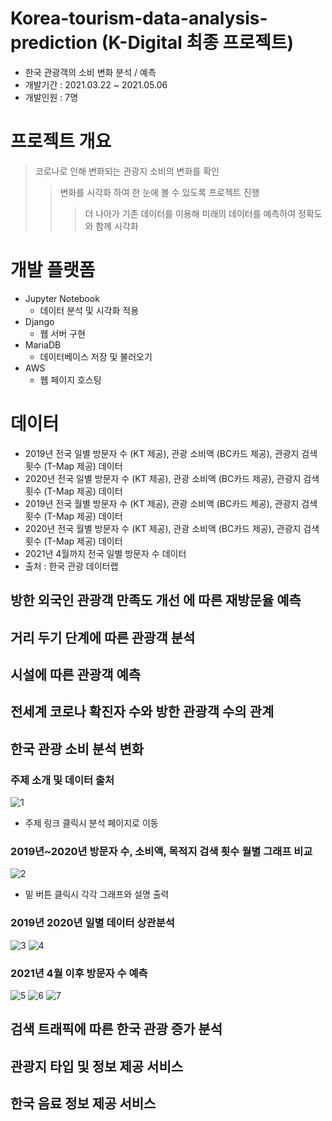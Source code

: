 # Korea-tourism-data-analysis-prediction (K-Digital 최종 프로젝트)
- 한국 관광객의 소비 변화 분석 / 예측
- 개발기간 : 2021.03.22 ~ 2021.05.06
- 개발인원 : 7명

# 프로젝트 개요
> 코로나로 인해 변화되는 관광지 소비의 변화를 확인
> > 변화를 시각화 하여 한 눈에 볼 수 있도록 프로젝트 진행
> > > 더 나아가 기존 데이터를 이용해 미래의 데이터를 예측하여 정확도와 함께 시각화

# 개발 플랫폼
- Jupyter Notebook
  -	데이터 분석 및 시각화 적용
- Django
  -	웹 서버 구현
- MariaDB
  -	데이터베이스 저장 및 불러오기
- AWS
  -	웹 페이지 호스팅

# 데이터
- 2019년 전국 일별 방문자 수 (KT 제공), 관광 소비액 (BC카드 제공), 관광지 검색 횟수 (T-Map 제공) 데이터
- 2020년 전국 일별 방문자 수 (KT 제공), 관광 소비액 (BC카드 제공), 관광지 검색 횟수 (T-Map 제공) 데이터
- 2019년 전국 월별 방문자 수 (KT 제공), 관광 소비액 (BC카드 제공), 관광지 검색 횟수 (T-Map 제공) 데이터
- 2020년 전국 월별 방문자 수 (KT 제공), 관광 소비액 (BC카드 제공), 관광지 검색 횟수 (T-Map 제공) 데이터
- 2021년 4월까지 전국 일별 방문자 수 데이터
- 출처 : 한국 관광 데이터랩

## 방한 외국인 관광객 만족도 개선 에 따른 재방문율 예측
## 거리 두기 단계에 따른 관광객 분석
## 시설에 따른 관광객 예측
## 전세계 코로나 확진자 수와 방한 관광객 수의 관계
## 한국 관광 소비 분석 변화
### 주제 소개 및 데이터 출처
![1](https://user-images.githubusercontent.com/62364849/124377909-8a41f080-dce9-11eb-9757-9b27912ba824.png)
- 주제 링크 클릭시 분석 페이지로 이동

### 2019년~2020년 방문자 수, 소비액, 목적지 검색 횟수 월별 그래프 비교
![2](https://user-images.githubusercontent.com/62364849/124377941-c5442400-dce9-11eb-8417-743eabeb0e40.png)
- 밑 버튼 클릭시 각각 그래프와 설명 출력

### 2019년 2020년 일별 데이터 상관분석
![3](https://user-images.githubusercontent.com/62364849/124377995-0b00ec80-dcea-11eb-917a-2939dc822cab.png)
![4](https://user-images.githubusercontent.com/62364849/124377996-0c321980-dcea-11eb-8135-549b93c54a07.png)

### 2021년 4월 이후 방문자 수 예측
![5](https://user-images.githubusercontent.com/62364849/124377997-0d634680-dcea-11eb-8119-2cff47c48324.png)
![6](https://user-images.githubusercontent.com/62364849/124377999-0dfbdd00-dcea-11eb-8b84-1220b961e854.png)
![7](https://user-images.githubusercontent.com/62364849/124378000-0f2d0a00-dcea-11eb-875e-9a5149cba923.png)

## 검색 트래픽에 따른 한국 관광 증가 분석
## 관광지 타입 및 정보 제공 서비스
## 한국 음료 정보 제공 서비스
